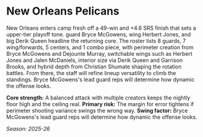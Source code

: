 # New Orleans Pelicans

New Orleans enters camp fresh off a 49-win and +4.6 SRS finish that sets a upper-tier playoff tone. guard Bryce McGowens, wing Herbert Jones, and big Derik Queen headline the returning core.
The roster lists 8 guards, 7 wing/forwards, 5 centers, and 1 combo piece, with perimeter creation from Bryce McGowens and Dejounte Murray, switchable wings such as Herbert Jones and Jalen McDaniels, interior size via Derik Queen and Garrison Brooks, and hybrid depth from Christian Shumate shaping the rotation battles.
From there, the staff will refine lineup versatility to climb the standings. Bryce McGowens's lead guard reps will determine how dynamic the offense looks.

**Core strength:** A balanced attack with multiple creators keeps the nightly floor high and the ceiling real.
**Primary risk:** The margin for error tightens if perimeter shooting variance swings the wrong way.
**Swing factor:** Bryce McGowens's lead guard reps will determine how dynamic the offense looks.

_Season: 2025-26_
